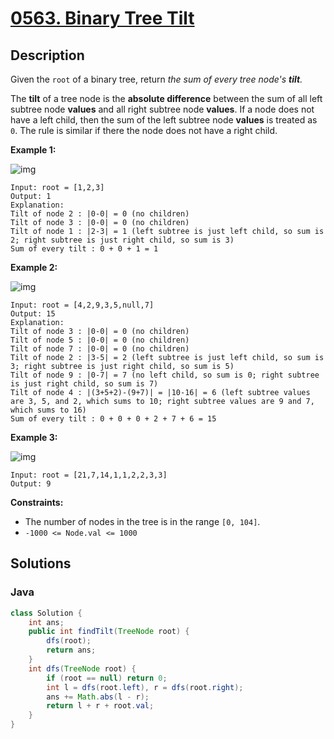 # [0563. Binary Tree Tilt](https://leetcode-cn.com/problems/binary-tree-tilt/)



## Description

Given the `root` of a binary tree, return *the sum of every tree node's **tilt**.*

The **tilt** of a tree node is the **absolute difference** between the sum of all left subtree node **values** and all right subtree node **values**. If a node does not have a left child, then the sum of the left subtree node **values** is treated as `0`. The rule is similar if there the node does not have a right child.

 

**Example 1:**

![img](https://assets.leetcode.com/uploads/2020/10/20/tilt1.jpg)

```
Input: root = [1,2,3]
Output: 1
Explanation: 
Tilt of node 2 : |0-0| = 0 (no children)
Tilt of node 3 : |0-0| = 0 (no children)
Tilt of node 1 : |2-3| = 1 (left subtree is just left child, so sum is 2; right subtree is just right child, so sum is 3)
Sum of every tilt : 0 + 0 + 1 = 1
```

**Example 2:**

![img](https://assets.leetcode.com/uploads/2020/10/20/tilt2.jpg)

```
Input: root = [4,2,9,3,5,null,7]
Output: 15
Explanation: 
Tilt of node 3 : |0-0| = 0 (no children)
Tilt of node 5 : |0-0| = 0 (no children)
Tilt of node 7 : |0-0| = 0 (no children)
Tilt of node 2 : |3-5| = 2 (left subtree is just left child, so sum is 3; right subtree is just right child, so sum is 5)
Tilt of node 9 : |0-7| = 7 (no left child, so sum is 0; right subtree is just right child, so sum is 7)
Tilt of node 4 : |(3+5+2)-(9+7)| = |10-16| = 6 (left subtree values are 3, 5, and 2, which sums to 10; right subtree values are 9 and 7, which sums to 16)
Sum of every tilt : 0 + 0 + 0 + 2 + 7 + 6 = 15
```

**Example 3:**

![img](https://assets.leetcode.com/uploads/2020/10/20/tilt3.jpg)

```
Input: root = [21,7,14,1,1,2,2,3,3]
Output: 9
```

 

**Constraints:**

- The number of nodes in the tree is in the range `[0, 104]`.
- `-1000 <= Node.val <= 1000`





## Solutions

### Java

```java
class Solution {
    int ans;
    public int findTilt(TreeNode root) {
        dfs(root);
        return ans;
    }
    int dfs(TreeNode root) {
        if (root == null) return 0;
        int l = dfs(root.left), r = dfs(root.right);
        ans += Math.abs(l - r);
        return l + r + root.val;
    }
}
```

